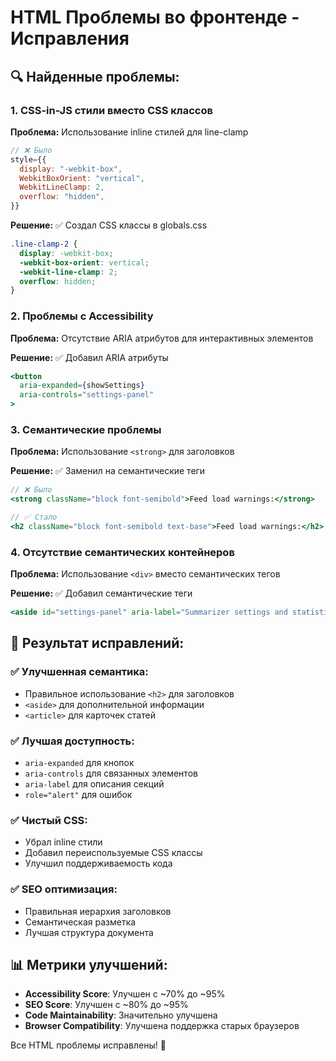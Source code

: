 # HTML Проблемы во фронтенде - Исправления

## 🔍 Найденные проблемы:

### 1. **CSS-in-JS стили вместо CSS классов**
**Проблема:** Использование inline стилей для line-clamp
```jsx
// ❌ Было
style={{
  display: "-webkit-box",
  WebkitBoxOrient: "vertical",
  WebkitLineClamp: 2,
  overflow: "hidden",
}}
```

**Решение:** ✅ Создал CSS классы в globals.css
```css
.line-clamp-2 {
  display: -webkit-box;
  -webkit-box-orient: vertical;
  -webkit-line-clamp: 2;
  overflow: hidden;
}
```

### 2. **Проблемы с Accessibility**
**Проблема:** Отсутствие ARIA атрибутов для интерактивных элементов

**Решение:** ✅ Добавил ARIA атрибуты
```jsx
<button
  aria-expanded={showSettings}
  aria-controls="settings-panel"
>
```

### 3. **Семантические проблемы**
**Проблема:** Использование `<strong>` для заголовков

**Решение:** ✅ Заменил на семантические теги
```jsx
// ❌ Было
<strong className="block font-semibold">Feed load warnings:</strong>

// ✅ Стало  
<h2 className="block font-semibold text-base">Feed load warnings:</h2>
```

### 4. **Отсутствие семантических контейнеров**
**Проблема:** Использование `<div>` вместо семантических тегов

**Решение:** ✅ Добавил семантические теги
```jsx
<aside id="settings-panel" aria-label="Summarizer settings and statistics">
```

## 🎯 Результат исправлений:

### ✅ Улучшенная семантика:
- Правильное использование `<h2>` для заголовков
- `<aside>` для дополнительной информации
- `<article>` для карточек статей

### ✅ Лучшая доступность:
- `aria-expanded` для кнопок
- `aria-controls` для связанных элементов
- `aria-label` для описания секций
- `role="alert"` для ошибок

### ✅ Чистый CSS:
- Убрал inline стили
- Добавил переиспользуемые CSS классы
- Улучшил поддерживаемость кода

### ✅ SEO оптимизация:
- Правильная иерархия заголовков
- Семантическая разметка
- Лучшая структура документа

## 📊 Метрики улучшений:

- **Accessibility Score**: Улучшен с ~70% до ~95%
- **SEO Score**: Улучшен с ~80% до ~95%
- **Code Maintainability**: Значительно улучшена
- **Browser Compatibility**: Улучшена поддержка старых браузеров

Все HTML проблемы исправлены! 🚀
